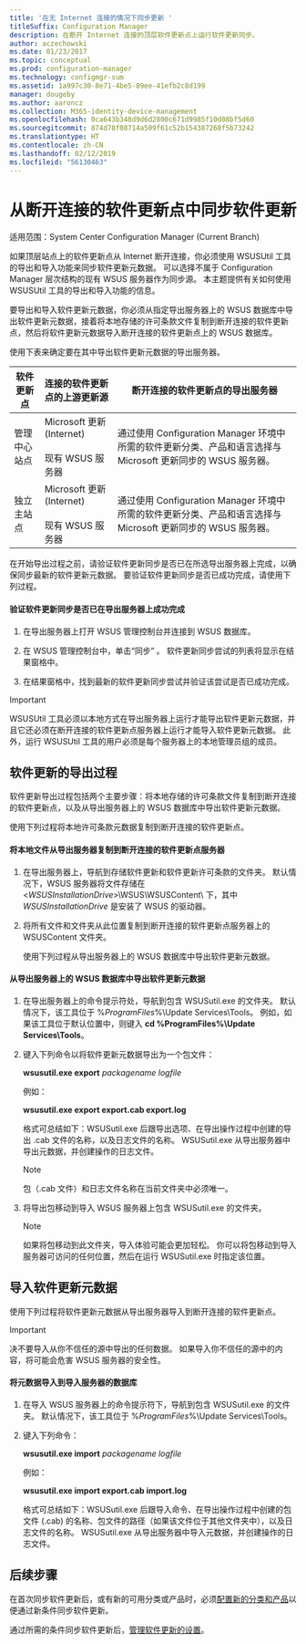 ```yaml
---
title: '在无 Internet 连接的情况下同步更新 '
titleSuffix: Configuration Manager
description: 在断开 Internet 连接的顶层软件更新点上运行软件更新同步。
author: aczechowski
ms.date: 01/23/2017
ms.topic: conceptual
ms.prod: configuration-manager
ms.technology: configmgr-sum
ms.assetid: 1a997c30-8e71-4be5-89ee-41efb2c8d199
manager: dougeby
ms.author: aaroncz
ms.collection: M365-identity-device-management
ms.openlocfilehash: 0ca643b348d9d6d2800c671d9985f10d08bf5d60
ms.sourcegitcommit: 874d78f08714a509f61c52b154387268f5b73242
ms.translationtype: HT
ms.contentlocale: zh-CN
ms.lasthandoff: 02/12/2019
ms.locfileid: "56130463"
---
```

# <a name="synchronize-software-updates-from-a-disconnected-software-update-point"></a>从断开连接的软件更新点中同步软件更新  

适用范围：System Center Configuration Manager (Current Branch)

 如果顶层站点上的软件更新点从 Internet 断开连接，你必须使用 WSUSUtil 工具的导出和导入功能来同步软件更新元数据。 可以选择不属于 Configuration Manager 层次结构的现有 WSUS 服务器作为同步源。 本主题提供有关如何使用 WSUSUtil 工具的导出和导入功能的信息。  

 要导出和导入软件更新元数据，你必须从指定导出服务器上的 WSUS 数据库中导出软件更新元数据，接着将本地存储的许可条款文件复制到断开连接的软件更新点，然后将软件更新元数据导入断开连接的软件更新点上的 WSUS 数据库。  

 使用下表来确定要在其中导出软件更新元数据的导出服务器。  

|软件更新点|连接的软件更新点的上游更新源|断开连接的软件更新点的导出服务器|  
|---------------------------|-----------------------------------------------------------------|------------------------------------------------------------|  
|管理中心站点|Microsoft 更新 (Internet)<br /><br /> 现有 WSUS 服务器|通过使用 Configuration Manager 环境中所需的软件更新分类、产品和语言选择与 Microsoft 更新同步的 WSUS 服务器。|  
|独立主站点|Microsoft 更新 (Internet)<br /><br /> 现有 WSUS 服务器|通过使用 Configuration Manager 环境中所需的软件更新分类、产品和语言选择与 Microsoft 更新同步的 WSUS 服务器。|  

 在开始导出过程之前，请验证软件更新同步是否已在所选导出服务器上完成，以确保同步最新的软件更新元数据。 要验证软件更新同步是否已成功完成，请使用下列过程。  

#### <a name="to-verify-that-software-updates-synchronization-has-completed-successfully-on-the-export-server"></a>验证软件更新同步是否已在导出服务器上成功完成  

1.  在导出服务器上打开 WSUS 管理控制台并连接到 WSUS 数据库。  

2.  在 WSUS 管理控制台中，单击“同步” 。 软件更新同步尝试的列表将显示在结果窗格中。  

3.  在结果窗格中，找到最新的软件更新同步尝试并验证该尝试是否已成功完成。  

> [!IMPORTANT]  
>  WSUSUtil 工具必须以本地方式在导出服务器上运行才能导出软件更新元数据，并且它还必须在断开连接的软件更新点服务器上运行才能导入软件更新元数据。 此外，运行 WSUSUtil 工具的用户必须是每个服务器上的本地管理员组的成员。  

## <a name="export-process-for-software-updates"></a>软件更新的导出过程  
 软件更新导出过程包括两个主要步骤：将本地存储的许可条款文件复制到断开连接的软件更新点，以及从导出服务器上的 WSUS 数据库中导出软件更新元数据。  

 使用下列过程将本地许可条款元数据复制到断开连接的软件更新点。  

#### <a name="to-copy-local-files-from-the-export-server-to-the-disconnected-software-update-point-server"></a>将本地文件从导出服务器复制到断开连接的软件更新点服务器  

1. 在导出服务器上，导航到存储软件更新和软件更新许可条款的文件夹。 默认情况下，WSUS 服务器将文件存储在 <*WSUSInstallationDrive*>\WSUS\WSUSContent\\ 下，其中 *WSUSInstallationDrive* 是安装了 WSUS 的驱动器。  

2. 将所有文件和文件夹从此位置复制到断开连接的软件更新点服务器上的 WSUSContent 文件夹。  

   使用下列过程从导出服务器上的 WSUS 数据库中导出软件更新元数据。  

#### <a name="to-export-software-updates-metadata-from-the-wsus-database-on-the-export-server"></a>从导出服务器上的 WSUS 数据库中导出软件更新元数据  

1.  在导出服务器上的命令提示符处，导航到包含 WSUSutil.exe 的文件夹。 默认情况下，该工具位于 %*ProgramFiles*%\Update Services\Tools。 例如，如果该工具位于默认位置中，则键入 **cd %ProgramFiles%\Update Services\Tools**。  

2.  键入下列命令以将软件更新元数据导出为一个包文件：  

     **wsusutil.exe export**  *packagename*  *logfile*  

     例如：  

     **wsusutil.exe export export.cab export.log**  

     格式可总结如下：WSUSutil.exe 后跟导出选项、在导出操作过程中创建的导出 .cab 文件的名称，以及日志文件的名称。 WSUSutil.exe 从导出服务器中导出元数据，并创建操作的日志文件。  

    > [!NOTE]  
    >  包（.cab 文件）和日志文件名称在当前文件夹中必须唯一。  

3.  将导出包移动到导入 WSUS 服务器上包含 WSUSutil.exe 的文件夹。  

    > [!NOTE]  
    >  如果将包移动到此文件夹，导入体验可能会更加轻松。 你可以将包移动到导入服务器可访问的任何位置，然后在运行 WSUSutil.exe 时指定该位置。  

## <a name="import-software-updates-metadata"></a>导入软件更新元数据  
 使用下列过程将软件更新元数据从导出服务器导入到断开连接的软件更新点。  

> [!IMPORTANT]  
>  决不要导入从你不信任的源中导出的任何数据。 如果导入你不信任的源中的内容，将可能会危害 WSUS 服务器的安全性。  

#### <a name="to-import-metadata-to-the-database-of-the-import-server"></a>将元数据导入到导入服务器的数据库  

1.  在导入 WSUS 服务器上的命令提示符下，导航到包含 WSUSutil.exe 的文件夹。 默认情况下，该工具位于 %*ProgramFiles*%\Update Services\Tools。  

2.  键入下列命令：  

     **wsusutil.exe import**  *packagename*  *logfile*  

     例如：  

     **wsusutil.exe import export.cab import.log**  

     格式可总结如下：WSUSutil.exe 后跟导入命令、在导出操作过程中创建的包文件 (.cab) 的名称、包文件的路径（如果该文件位于其他文件夹中），以及日志文件的名称。 WSUSutil.exe 从导出服务器中导入元数据，并创建操作的日志文件。  

## <a name="next-steps"></a>后续步骤
在首次同步软件更新后，或有新的可用分类或产品时，必须[配置新的分类和产品](configure-classifications-and-products.md)以便通过新条件同步软件更新。

通过所需的条件同步软件更新后，[管理软件更新的设置](manage-settings-for-software-updates.md)。  
